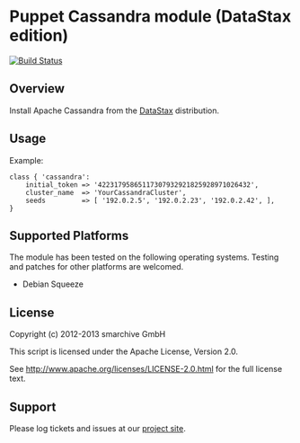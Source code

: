Puppet Cassandra module (DataStax edition)
==========================================

[![Build Status](https://secure.travis-ci.org/smarchive/puppet-cassandra.png)](http://travis-ci.org/smarchive/puppet-cassandra)

Overview
--------

Install Apache Cassandra from the [DataStax](http://www.datastax.com/) distribution.

Usage
-----

Example:

    class { 'cassandra':
        initial_token => '42231795865117307932921825928971026432',
        cluster_name  => 'YourCassandraCluster',
        seeds         => [ '192.0.2.5', '192.0.2.23', '192.0.2.42', ],
    }

Supported Platforms
-------------------

The module has been tested on the following operating systems. Testing and patches for other platforms are welcomed.

* Debian Squeeze

License
-------

Copyright (c) 2012-2013 smarchive GmbH

This script is licensed under the Apache License, Version 2.0.

See http://www.apache.org/licenses/LICENSE-2.0.html for the full license text.

Support
-------

Please log tickets and issues at our [project site](https://github.com/smarchive/puppet-cassandra/issues).
